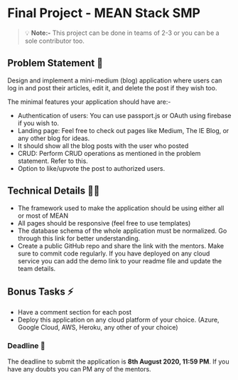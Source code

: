 # Final Project - MEAN Stack SMP
> 💡 **Note:-** This project can be done in teams of 2-3 or you can be a sole contributor too.

## Problem Statement 📝

Design and implement a mini-medium (blog) application where users can log in and post their articles, edit it, and delete the post if they wish too.

The minimal features your application should have are:-
- Authentication of users: You can use passport.js or OAuth using firebase if you wish to.
- Landing page: Feel free to check out pages like Medium, The IE Blog, or any other blog for ideas.
- It should show all the blog posts with the user who posted
- CRUD: Perform CRUD operations as mentioned in the problem statement. Refer to this.
- Option to like/upvote the post to authorized users.

## Technical Details 👨‍💻

- The framework used to make the application should be using either all or most of MEAN
- All pages should be responsive (feel free to use templates)
- The database schema of the whole application must be normalized. Go through this link for better understanding.
- Create a public GitHub repo and share the link with the mentors. Make sure to commit code regularly. If you have deployed on any cloud service you can add the demo link to your readme file and update the team details.

## Bonus Tasks ⚡ 

- Have a comment section for each post
- Deploy this application on any cloud platform of your choice. (Azure, Google Cloud, AWS, Heroku, any other of your choice)

### Deadline 📅 

The deadline to submit the application is **8th August 2020, 11:59 PM**. If you have any doubts you can PM any of the mentors.
